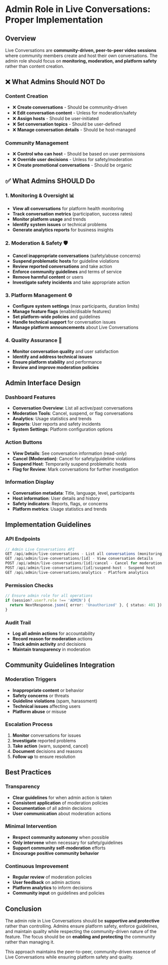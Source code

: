 # Admin Role in Live Conversations: Proper Implementation

## Overview

Live Conversations are **community-driven, peer-to-peer video sessions** where community members create and host their own conversations. The admin role should focus on **monitoring, moderation, and platform safety** rather than content creation.

## ❌ **What Admins Should NOT Do**

### **Content Creation**
- ❌ **Create conversations** - Should be community-driven
- ❌ **Edit conversation content** - Unless for moderation/safety
- ❌ **Assign hosts** - Should be user-initiated
- ❌ **Set conversation topics** - Should be user-defined
- ❌ **Manage conversation details** - Should be host-managed

### **Community Management**
- ❌ **Control who can host** - Should be based on user permissions
- ❌ **Override user decisions** - Unless for safety/moderation
- ❌ **Create promotional conversations** - Should be organic

## ✅ **What Admins SHOULD Do**

### **1. Monitoring & Oversight** 📊
- **View all conversations** for platform health monitoring
- **Track conversation metrics** (participation, success rates)
- **Monitor platform usage** and trends
- **Identify system issues** or technical problems
- **Generate analytics reports** for business insights

### **2. Moderation & Safety** 🛡️
- **Cancel inappropriate conversations** (safety/abuse concerns)
- **Suspend problematic hosts** for guideline violations
- **Review reported conversations** and take action
- **Enforce community guidelines** and terms of service
- **Remove harmful content** or users
- **Investigate safety incidents** and take appropriate action

### **3. Platform Management** ⚙️
- **Configure system settings** (max participants, duration limits)
- **Manage feature flags** (enable/disable features)
- **Set platform-wide policies** and guidelines
- **Handle technical support** for conversation issues
- **Manage platform announcements** about Live Conversations

### **4. Quality Assurance** 🎯
- **Monitor conversation quality** and user satisfaction
- **Identify and address technical issues**
- **Ensure platform stability** and performance
- **Review and improve moderation policies**

## **Admin Interface Design**

### **Dashboard Features**
- **Conversation Overview**: List all active/past conversations
- **Moderation Tools**: Cancel, suspend, or flag conversations
- **Analytics**: Usage statistics and trends
- **Reports**: User reports and safety incidents
- **System Settings**: Platform configuration options

### **Action Buttons**
- **View Details**: See conversation information (read-only)
- **Cancel (Moderation)**: Cancel for safety/guideline violations
- **Suspend Host**: Temporarily suspend problematic hosts
- **Flag for Review**: Mark conversations for further investigation

### **Information Display**
- **Conversation metadata**: Title, language, level, participants
- **Host information**: User details and history
- **Safety indicators**: Reports, flags, or concerns
- **Platform metrics**: Usage statistics and trends

## **Implementation Guidelines**

### **API Endpoints**
```typescript
// Admin Live Conversations API
GET /api/admin/live-conversations - List all conversations (monitoring)
GET /api/admin/live-conversations/[id] - View conversation details
POST /api/admin/live-conversations/[id]/cancel - Cancel for moderation
POST /api/admin/live-conversations/[id]/suspend-host - Suspend host
GET /api/admin/live-conversations/analytics - Platform analytics
```

### **Permission Checks**
```typescript
// Ensure admin role for all operations
if (session?.user?.role !== 'ADMIN') {
  return NextResponse.json({ error: 'Unauthorized' }, { status: 401 })
}
```

### **Audit Trail**
- **Log all admin actions** for accountability
- **Record reason for moderation** actions
- **Track admin activity** and decisions
- **Maintain transparency** in moderation

## **Community Guidelines Integration**

### **Moderation Triggers**
- **Inappropriate content** or behavior
- **Safety concerns** or threats
- **Guideline violations** (spam, harassment)
- **Technical issues** affecting users
- **Platform abuse** or misuse

### **Escalation Process**
1. **Monitor** conversations for issues
2. **Investigate** reported problems
3. **Take action** (warn, suspend, cancel)
4. **Document** decisions and reasons
5. **Follow up** to ensure resolution

## **Best Practices**

### **Transparency**
- **Clear guidelines** for when admin action is taken
- **Consistent application** of moderation policies
- **Documentation** of all admin decisions
- **User communication** about moderation actions

### **Minimal Intervention**
- **Respect community autonomy** when possible
- **Only intervene** when necessary for safety/guidelines
- **Support community self-moderation** efforts
- **Encourage positive community behavior**

### **Continuous Improvement**
- **Regular review** of moderation policies
- **User feedback** on admin actions
- **Platform analytics** to inform decisions
- **Community input** on guidelines and policies

## **Conclusion**

The admin role in Live Conversations should be **supportive and protective** rather than controlling. Admins ensure platform safety, enforce guidelines, and maintain quality while respecting the community-driven nature of the feature. The focus should be on **enabling and protecting** the community rather than managing it.

This approach maintains the peer-to-peer, community-driven essence of Live Conversations while ensuring platform safety and quality.
